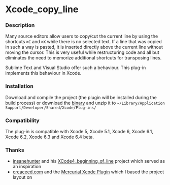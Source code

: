 Xcode_copy_line
===============

### Description

Many source editors allow users to copy/cut the current line by using the shortcuts `⌘C` and `⌘X` while there is no selected text. If a line that was copied in such a way is pasted, it is inserted directly above the current line without moving the cursor. This is very useful while restructuring code and all but eliminates the need to memorize additional shortcuts for transposing lines.

Sublime Text and Visual Studio offer such a behaviour. This plug-in implements this behaviour in Xcode.

### Installation

Download and compile the project (the plugin will be installed during the build process) or download the [binary](https://github.com/mthiesen/Xcode_copy_line/releases/download/v1.5/Xcode_copy_line.xcplugin.zip) and unzip it to `~/Library/Application Support/Developer/Shared/Xcode/Plug-ins/`

### Compatibility

The plug-in is compatible with Xcode 5, Xcode 5.1, Xcode 6, Xcode 6.1, Xcode 6.2, Xcode 6.3 and Xcode 6.4 beta.

### Thanks

* [insanehunter](https://github.com/insanehunter) and his [XCode4_beginning_of_line](https://github.com/insanehunter/XCode4_beginning_of_line) project which served as an inspiration
* [creaceed.com](http://www.creaceed.com) and the [Mercurial Xcode Plugin](https://bitbucket.org/creaceed/mercurial-xcode-plugin) which I based the project layout on
